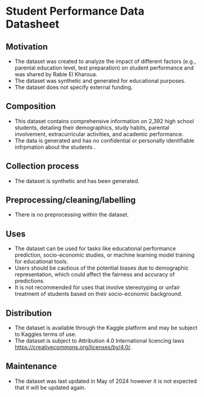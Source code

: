 # Student Performance Data Datasheet

## Motivation

- The dataset was created to analyze the impact of different factors (e.g., parental education level, test preparation) on student performance and was shared by Rabie El Kharoua.
- The dataset was synthetic and generated for educational purposes.
- The dataset does not specify external funding.

## Composition

- This dataset contains comprehensive information on 2,392 high school students, detailing their demographics, study habits, parental involvement, extracurricular activities, and academic performance. 
- The data is generated and has no confidential or personally identifiable infrpmation about the students .

## Collection process

- The dataset is synthetic and has been generated.

## Preprocessing/cleaning/labelling

- There is no preprocessing within the dataset.

## Uses

- The dataset can be used for tasks like educational performance prediction, socio-economic studies, or machine learning model training for educational tools.
- Users should be cautious of the potential biases due to demographic representation, which could affect the fairness and accuracy of predictions.
- It is not recommended for uses that involve stereotyping or unfair treatment of students based on their socio-economic background.

## Distribution

- The dataset is available through the Kaggle platform and may be subject to Kaggles terms of use.
- The dataset is subject to Attribution 4.0 International licencing laws <https://creativecommons.org/licenses/by/4.0/>.

## Maintenance

- The dataset was last updated in May of 2024 however it is not expected that it will be updated again.

